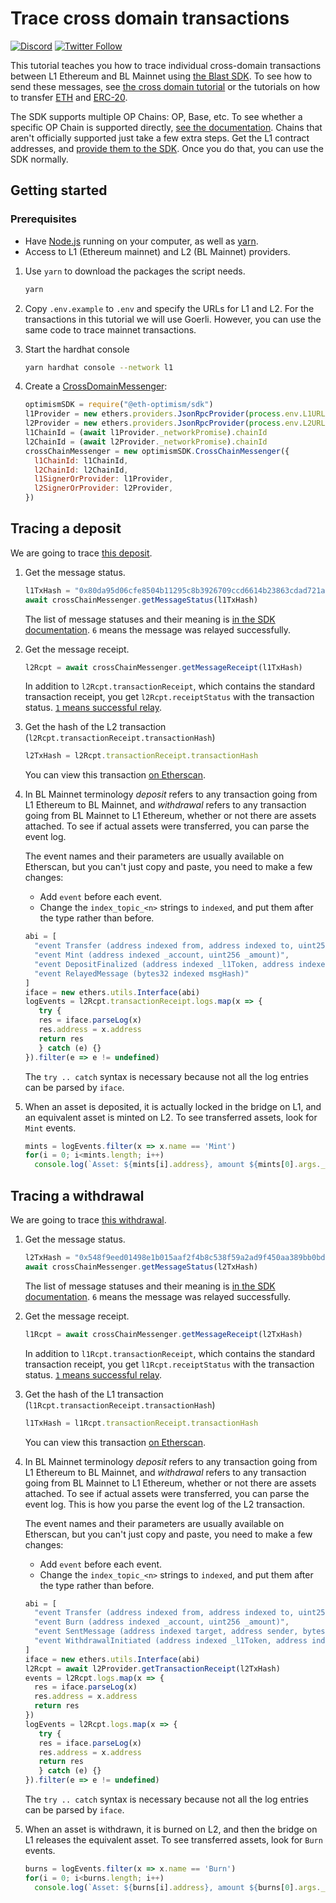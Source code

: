 # Trace cross domain transactions

[![Discord](https://img.shields.io/discord/667044843901681675.svg?color=768AD4&label=discord&logo=https%3A%2F%2Fdiscordapp.com%2Fassets%2F8c9701b98ad4372b58f13fd9f65f966e.svg)](https://discord-gateway.optimism.io)
[![Twitter Follow](https://img.shields.io/twitter/follow/SafeBlastArmy.svg?label=SafeBlastArmy&style=social)](https://twitter.com/SafeBlastArmy)

This tutorial teaches you how to trace individual cross-domain transactions between L1 Ethereum and BL Mainnet using [the Blast SDK](https://sdk.optimism.io/).
To see how to send these messages, see [the cross domain tutorial](../cross-dom-comm/) or the tutorials on how to transfer [ETH](../cross-dom-bridge-eth/) and [ERC-20](../cross-dom-bridge-erc20/).

The SDK supports multiple OP Chains: OP, Base, etc.
To see whether a specific OP Chain is supported directly, [see the documentation](https://sdk.optimism.io/enums/l2chainid).
Chains that aren't officially supported just take a few extra steps.
Get the L1 contract addresses, and [provide them to the SDK](https://stack.optimism.io/docs/build/sdk/#contract-addresses).
Once you do that, you can use the SDK normally.

## Getting started

### Prerequisites

- Have [Node.js](https://nodejs.org/en/) running on your computer, as well as [yarn](https://classic.yarnpkg.com/lang/en/).
- Access to L1 (Ethereum mainnet) and L2 (BL Mainnet) providers.


1. Use `yarn` to download the packages the script needs.

   ```sh
   yarn
   ```

1. Copy `.env.example` to `.env` and specify the URLs for L1 and L2.
   For the transactions in this tutorial we will use Goerli.
   However, you can use the same code to trace mainnet transactions.

1. Start the hardhat console

   ```sh
   yarn hardhat console --network l1
   ```

1. Create a [CrossDomainMessenger](https://sdk.optimism.io/#crosschainmessenger):

   ```js
   optimismSDK = require("@eth-optimism/sdk")
   l1Provider = new ethers.providers.JsonRpcProvider(process.env.L1URL)
   l2Provider = new ethers.providers.JsonRpcProvider(process.env.L2URL)
   l1ChainId = (await l1Provider._networkPromise).chainId
   l2ChainId = (await l2Provider._networkPromise).chainId  
   crossChainMessenger = new optimismSDK.CrossChainMessenger({
     l1ChainId: l1ChainId,    
     l2ChainId: l2ChainId,          
     l1SignerOrProvider: l1Provider,
     l2SignerOrProvider: l2Provider,
   })
   ```

## Tracing a deposit

We are going to trace [this deposit](https://goerli.etherscan.io/tx/0x80da95d06cfe8504b11295c8b3926709ccd6614b23863cdad721acd5f53c9052). 

1. Get the message status.

   ```js
   l1TxHash = "0x80da95d06cfe8504b11295c8b3926709ccd6614b23863cdad721acd5f53c9052"
   await crossChainMessenger.getMessageStatus(l1TxHash)
   ```

   The list of message statuses and their meaning is [in the SDK documentation](https://sdk.optimism.io/enums/messagestatus).
   `6` means the message was relayed successfully.
   
1. Get the message receipt.

   ```js
   l2Rcpt = await crossChainMessenger.getMessageReceipt(l1TxHash)
   ```

   In addition to `l2Rcpt.transactionReceipt`, which contains the standard transaction receipt, you get `l2Rcpt.receiptStatus` with the transaction status. 
   [`1` means successful relay](https://sdk.optimism.io/enums/messagereceiptstatus).

1. Get the hash of the L2 transaction (`l2Rcpt.transactionReceipt.transactionHash`) 

   ```js
   l2TxHash = l2Rcpt.transactionReceipt.transactionHash
   ```

   You can view this transaction [on Etherscan](https://goerli-optimism.etherscan.io/tx/0xa31eda15162e681e78a52e35b63c3b3379e23705129c19d186790089519ac7d7).
   

1. In BL Mainnet terminology *deposit* refers to any transaction going from L1 Ethereum to BL Mainnet, and *withdrawal* refers to any transaction going from BL Mainnet to L1 Ethereum, whether or not there are assets attached.
   To see if actual assets were transferred, you can parse the event log.

   The event names and their parameters are usually available on Etherscan, but you can't just copy and paste, you need to make a few changes:

   - Add `event` before each event.
   - Change the `index_topic_<n>` strings to `indexed`, and put them after the type rather than before.

   ```js
   abi = [
     "event Transfer (address indexed from, address indexed to, uint256 value)",
     "event Mint (address indexed _account, uint256 _amount)",
     "event DepositFinalized (address indexed _l1Token, address indexed _l2Token, address indexed  _from, address _to, uint256 _amount, bytes _data)",
     "event RelayedMessage (bytes32 indexed msgHash)"
   ]
   iface = new ethers.utils.Interface(abi)
   logEvents = l2Rcpt.transactionReceipt.logs.map(x => {
      try {
      res = iface.parseLog(x)
      res.address = x.address
      return res
      } catch (e) {}
   }).filter(e => e != undefined)
   ```

   The `try .. catch` syntax is necessary because not all the log entries can be parsed by `iface`.

1. When an asset is deposited, it is actually locked in the bridge on L1, and an equivalent asset is minted on L2.
   To see transferred assets, look for `Mint` events.

   ```js
   mints = logEvents.filter(x => x.name == 'Mint')
   for(i = 0; i<mints.length; i++)
     console.log(`Asset: ${mints[i].address}, amount ${mints[0].args._amount / 1e18}`)
   ```

## Tracing a withdrawal

We are going to trace [this withdrawal](https://goerli-optimism.etherscan.io/tx/0x548f9eed01498e1b015aaf2f4b8c538f59a2ad9f450aa389bb0bde9b39f31053).


1. Get the message status.

   ```js
   l2TxHash = "0x548f9eed01498e1b015aaf2f4b8c538f59a2ad9f450aa389bb0bde9b39f31053"
   await crossChainMessenger.getMessageStatus(l2TxHash)
   ```

   The list of message statuses and their meaning is [in the SDK documentation](https://sdk.optimism.io/enums/messagestatus).
   `6` means the message was relayed successfully.
   
1. Get the message receipt.

   ```js
   l1Rcpt = await crossChainMessenger.getMessageReceipt(l2TxHash)
   ```

   In addition to `l1Rcpt.transactionReceipt`, which contains the standard transaction receipt, you get `l1Rcpt.receiptStatus` with the transaction status. 
   [`1` means successful relay](https://sdk.optimism.io/enums/messagereceiptstatus).

1. Get the hash of the L1 transaction (`l1Rcpt.transactionReceipt.transactionHash`) 

   ```js
   l1TxHash = l1Rcpt.transactionReceipt.transactionHash
   ```

   You can view this transaction [on Etherscan](https://goerli.etherscan.io/tx/0xec821514b495c2c49dcba9b2c1a0955b85d02cd516748bc89c373d534ee878d4).
   

1. In BL Mainnet terminology *deposit* refers to any transaction going from L1 Ethereum to BL Mainnet, and *withdrawal* refers to any transaction going from BL Mainnet to L1 Ethereum, whether or not there are assets attached.
   To see if actual assets were transferred, you can parse the event log.
   This is how you parse the event log of the L2 transaction.

   The event names and their parameters are usually available on Etherscan, but you can't just copy and paste, you need to make a few changes:

   - Add `event` before each event.
   - Change the `index_topic_<n>` strings to `indexed`, and put them after the type rather than before.

   ```js
   abi = [
     "event Transfer (address indexed from, address indexed to, uint256 value)",
     "event Burn (address indexed _account, uint256 _amount)",
     "event SentMessage (address indexed target, address sender, bytes message, uint256 messageNonce, uint256 gasLimit)",
     "event WithdrawalInitiated (address indexed _l1Token, address indexed _l2Token, address indexed _from, address _to, uint256 _amount, bytes _data)"
   ]
   iface = new ethers.utils.Interface(abi)
   l2Rcpt = await l2Provider.getTransactionReceipt(l2TxHash)
   events = l2Rcpt.logs.map(x => {
     res = iface.parseLog(x)
     res.address = x.address
     return res
   })
   logEvents = l2Rcpt.logs.map(x => {
      try {
      res = iface.parseLog(x)
      res.address = x.address
      return res
      } catch (e) {}
   }).filter(e => e != undefined)
   ```

   The `try .. catch` syntax is necessary because not all the log entries can be parsed by `iface`.

1. When an asset is withdrawn, it is burned on L2, and then the bridge on L1 releases the equivalent asset.
   To see transferred assets, look for `Burn` events.

   ```js
   burns = logEvents.filter(x => x.name == 'Burn')
   for(i = 0; i<burns.length; i++)
     console.log(`Asset: ${burns[i].address}, amount ${burns[0].args._amount / 1e18}`)
   ```

